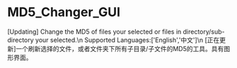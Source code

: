 # MD5_Changer_GUI

[Updating] Change the MD5 of files your selected or files in directory/sub-directory your selected.\n
Supported Languages:['English','中文']\n
[正在更新]一个刷新选择的文件，或者文件夹下所有子目录/子文件的MD5的工具。具有图形界面。
